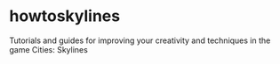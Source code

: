 # howtoskylines
Tutorials and guides for improving your creativity and techniques in the game Cities: Skylines

